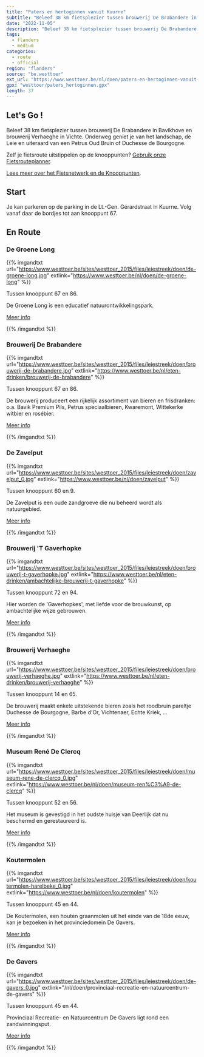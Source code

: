 ```yaml
---
title: "Paters en hertoginnen vanuit Kuurne"
subtitle: "Beleef 38 km fietsplezier tussen brouwerij De Brabandere in Bavikhove en brouwerij Verhaeghe in Vichte"
date: "2022-11-05"
description: "Beleef 38 km fietsplezier tussen brouwerij De Brabandere in Bavikhove en brouwerij Verhaeghe in Vichte" 
tags:
  - flanders
  - medium
categories: 
  - route
  - official
region: "flanders"
source: "be.westtoer"
ext_url: "https://www.westtoer.be/nl/doen/paters-en-hertoginnen-vanuit-kuurne"
gpx: "westtoer/paters_hertoginnen.gpx"
length: 37
---
```


## Let's Go !

Beleef 38 km fietsplezier tussen brouwerij De Brabandere in Bavikhove en brouwerij Verhaeghe in Vichte. Onderweg geniet je van het landschap, de Leie en uiteraard van een Petrus Oud Bruin of Duchesse de Bourgogne.

Zelf je fietsroute uitstippelen op de knooppunten? [Gebruik onze Fietsrouteplanner](http://www.westtoer.be/nl/fietsrouteplanner).

[Lees meer over het Fietsnetwerk en de Knooppunten](http://www.westtoer.be/nl/inspiratie/fietsnetwerk).

## Start 

Je kan parkeren op de parking in de Lt.-Gen. Gérardstraat in Kuurne. Volg vanaf daar de bordjes tot aan knooppunt 67. 

## En Route

### De Groene Long

{{% imgandtxt url="https://www.westtoer.be/sites/westtoer_2015/files/leiestreek/doen/de-groene-long.jpg" extlink="https://www.westtoer.be/nl/doen/de-groene-long" %}}

Tussen knooppunt 67 en 86.

De Groene Long is een educatief natuurontwikkelingspark.

[Meer info](https://www.westtoer.be/nl/doen/de-groene-long)

{{% /imgandtxt %}}

### Brouwerij De Brabandere

{{% imgandtxt url="https://www.westtoer.be/sites/westtoer_2015/files/leiestreek/doen/brouwerij-de-brabandere.jpg" extlink="https://www.westtoer.be/nl/eten-drinken/brouwerij-de-brabandere" %}}

Tussen knooppunt 67 en 86.

De brouwerij produceert een rijkelijk assortiment van bieren en frisdranken: o.a. Bavik Premium Pils, Petrus speciaalbieren, Kwaremont, Wittekerke witbier en rosébier.

[Meer info](https://www.westtoer.be/nl/eten-drinken/brouwerij-de-brabandere)

{{% /imgandtxt %}}

### De Zavelput

{{% imgandtxt url="https://www.westtoer.be/sites/westtoer_2015/files/leiestreek/doen/zavelput_0.jpg" extlink="https://www.westtoer.be/nl/doen/zavelput" %}}

Tussen knooppunt 60 en 9.

De Zavelput is een oude zandgroeve die nu beheerd wordt als natuurgebied.

[Meer info](https://www.westtoer.be/nl/doen/zavelput)

{{% /imgandtxt %}}

### Brouwerij 'T Gaverhopke

{{% imgandtxt url="https://www.westtoer.be/sites/westtoer_2015/files/leiestreek/doen/brouwerij-t-gaverhopke.jpg" extlink="https://www.westtoer.be/nl/eten-drinken/ambachtelijke-brouwerij-t-gaverhopke" %}}

Tussen knooppunt 72 en 94.

Hier worden de 'Gaverhopkes', met liefde voor de brouwkunst, op ambachtelijke wijze gebrouwen.

[Meer info](https://www.westtoer.be/nl/eten-drinken/ambachtelijke-brouwerij-t-gaverhopke)

{{% /imgandtxt %}}

### Brouwerij Verhaeghe

{{% imgandtxt url="https://www.westtoer.be/sites/westtoer_2015/files/leiestreek/doen/brouwerij-verhaeghe.jpg" extlink="https://www.westtoer.be/nl/eten-drinken/brouwerij-verhaeghe" %}}

Tussen knooppunt 14 en 65.

De brouwerij maakt enkele uitstekende bieren zoals het roodbruin pareltje Duchesse de Bourgogne, Barbe d'Or, Vichtenaer, Echte Kriek, ...

[Meer info](https://www.westtoer.be/nl/eten-drinken/brouwerij-verhaeghe)

{{% /imgandtxt %}}

### Museum René De Clercq

{{% imgandtxt url="https://www.westtoer.be/sites/westtoer_2015/files/leiestreek/doen/museum-rene-de-clercq_0.jpg" extlink="https://www.westtoer.be/nl/doen/museum-ren%C3%A9-de-clercq" %}}

Tussen knooppunt 52 en 56.

Het museum is gevestigd in het oudste huisje van Deerlijk dat nu beschermd en gerestaureerd is.

[Meer info](https://www.westtoer.be/nl/doen/museum-ren%C3%A9-de-clercq)

{{% /imgandtxt %}}

### Koutermolen

{{% imgandtxt url="https://www.westtoer.be/sites/westtoer_2015/files/leiestreek/doen/koutermolen-harelbeke_0.jpg" extlink="https://www.westtoer.be/nl/doen/koutermolen" %}}

Tussen knooppunt 45 en 44.

De Koutermolen, een houten graanmolen uit het einde van de 18de eeuw, kan je bezoeken in het provinciedomein De Gavers.

[Meer info](https://www.westtoer.be/nl/doen/koutermolen)

{{% /imgandtxt %}}

### De Gavers

{{% imgandtxt url="https://www.westtoer.be/sites/westtoer_2015/files/leiestreek/doen/de-gavers_0.jpg" extlink="/nl/doen/provinciaal-recreatie-en-natuurcentrum-de-gavers" %}}

Tussen knooppunt 45 en 44.

Provinciaal Recreatie- en Natuurcentrum De Gavers ligt rond een zandwinningsput.

[Meer info](https://www.westtoer.be/nl/doen/provinciaal-recreatie-en-natuurcentrum-de-gavers)

{{% /imgandtxt %}}

